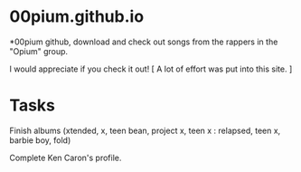 # 00pium.github.io

*00pium github, download and check out songs from the rappers in the "Opium" group.

I would appreciate if you check it out! [ A lot of effort was put into this site. ]

# Tasks

Finish albums (xtended, x, teen bean, project x, teen x : relapsed, teen x, barbie boy, fold)

Complete Ken Caron's profile.
